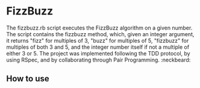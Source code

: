 # FizzBuzz #

The fizzbuzz.rb script executes the FizzBuzz algorithm on a given number. The script contains the fizzbuzz method, which, given an integer argument, it returns "fizz" for multiples of 3, "buzz" for multiples of 5, "fizzbuzz" for multiples of both 3 and 5, and the integer number itself if not a multiple of either 3 or 5. The project was implemented following the TDD protocol, by using RSpec, and by collaborating through Pair Programming. :neckbeard:

## How to use ##
